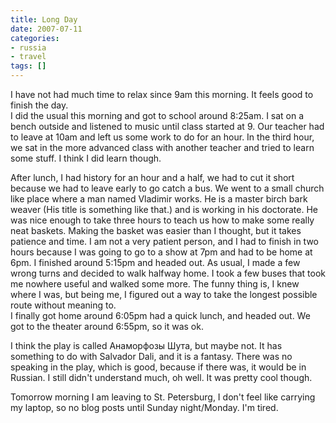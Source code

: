 ```yaml
---
title: Long Day
date: 2007-07-11
categories:
- russia
- travel
tags: []
---
```

I have not had much time to relax since 9am this morning. It feels good to finish the day.<br />I did the usual this morning and got to school around 8:25am. I sat on a bench outside and listened to music until class started at 9. Our teacher had to leave at 10am and left us some work to do for an hour.  In the third hour, we sat in the more advanced class with another teacher and tried to learn some stuff. I think I did learn though.

After lunch, I had history for an hour and a half, we had to cut it short because we had to leave early to go catch a bus. We went to a small church like place where a man named Vladimir works. He is a master birch bark weaver (His title is something like that.) and is working in his doctorate. He was nice enough to take three hours to teach us how to make some really neat baskets. Making the basket was easier than I thought, but it takes patience and time. I am not a very patient person, and I had to finish in two hours because I was going to go to a show at 7pm and had to be home at 6pm. I finished around 5:15pm and headed out. As usual, I made a few wrong turns and decided to walk halfway home. I took a few buses that took me nowhere useful and walked some more. The funny thing is, I knew where I was, but being me, I figured out a way to take the longest possible route without meaning to.<br />I finally got home around 6:05pm had a quick lunch, and headed out. We got to the theater around 6:55pm, so it was ok.

I think the play is called Анаморфозы Шута, but maybe not. It has something to do with Salvador Dali, and it is a fantasy. There was no speaking in the play, which is good, because if there was, it would be in Russian. I still didn't understand much, oh well. It was pretty cool though.

Tomorrow morning I am leaving to St. Petersburg, I don't feel like carrying my laptop, so no blog posts until Sunday night/Monday. I'm tired.
